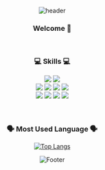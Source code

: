 <div align=center>  
  
![header](https://capsule-render.vercel.app/api?type=waving&color=auto&height=300&section=header&text=CHLOE's%20GIT&fontSize=90)  

  
  
  ### Welcome 👋  
  
  <br>   
  
  ### 💻 Skills 💻 
  
  <img src="https://img.shields.io/badge/React-61DAFB?style=for-the-badge&logo=react&logoColor=white"/>
  <img src="https://img.shields.io/badge/Next.js-000000?style=for-the-badge&logo=nextdotjs&logoColor=white"/>
    
  <br>  
  
  
  <img src="https://img.shields.io/badge/Typescript-3178C6?style=for-the-badge&logo=typescript&logoColor=white"/>
  <img src="https://img.shields.io/badge/Javascript-F7DF1E?style=for-the-badge&logo=javascript&logoColor=white"/>
  <img src="https://img.shields.io/badge/HTML5-34F26?style=for-the-badge&logo=html5&logoColor=white"/>
  <img src="https://img.shields.io/badge/CSS3-1572B6?style=for-the-badge&logo=css3&logoColor=white"/>
    
  <br>  
  

  <img src="https://img.shields.io/badge/Java-007396?style=for-the-badge&logo=OpenJDK&logoColor=white"/>  
  <img src="https://img.shields.io/badge/MySQL-4479A1?style=for-the-badge&logo=MySQL&logoColor=white"/>
  <img src="https://img.shields.io/badge/Python-3776AB?style=for-the-badge&logo=python&logoColor=white"/>
  <img src="https://img.shields.io/badge/C-A8B9CC?style=for-the-badge&logo=c&logoColor=white"/>  
  
  <br>  
  <br>  

  <br>  
    
  
  <h3>🗣 Most Used Language 🗣</h3>
  
  [![Top Langs](https://github-readme-stats.vercel.app/api/top-langs/?username=chloe1129&layout=compact)](https://github.com/chloe1129/github-readme-stats)
  
  
                   
![Footer](https://capsule-render.vercel.app/api?type=waving&color=auto&height=200&section=footer)

  </div>

